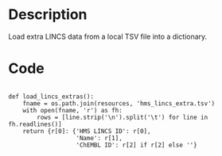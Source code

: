 # Description
Load extra LINCS data from a local TSV file into a dictionary.

# Code
```

def load_lincs_extras():
    fname = os.path.join(resources, 'hms_lincs_extra.tsv')
    with open(fname, 'r') as fh:
        rows = [line.strip('\n').split('\t') for line in fh.readlines()]
    return {r[0]: {'HMS LINCS ID': r[0],
                   'Name': r[1],
                   'ChEMBL ID': r[2] if r[2] else ''}

```
